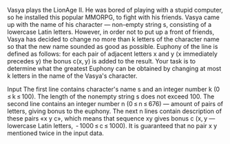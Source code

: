 Vasya plays the LionAge II. He was bored of playing with a stupid computer, so he installed this popular MMORPG, to fight with his friends. Vasya came up with the name of his character — non-empty string s, consisting of a lowercase Latin letters. However, in order not to put up a front of friends, Vasya has decided to change no more than k letters of the character name so that the new name sounded as good as possible. Euphony of the line is defined as follows: for each pair of adjacent letters x and y (x immediately precedes y) the bonus c(x, y) is added to the result. Your task is to determine what the greatest Euphony can be obtained by changing at most k letters in the name of the Vasya's character.

Input
The first line contains character's name s and an integer number k (0 ≤ k ≤ 100). The length of the nonempty string s does not exceed 100. The second line contains an integer number n (0 ≤ n ≤ 676) — amount of pairs of letters, giving bonus to the euphony. The next n lines contain description of these pairs «x y c», which means that sequence xy gives bonus c (x, y — lowercase Latin letters,  - 1000 ≤ c ≤ 1000). It is guaranteed that no pair x y mentioned twice in the input data.